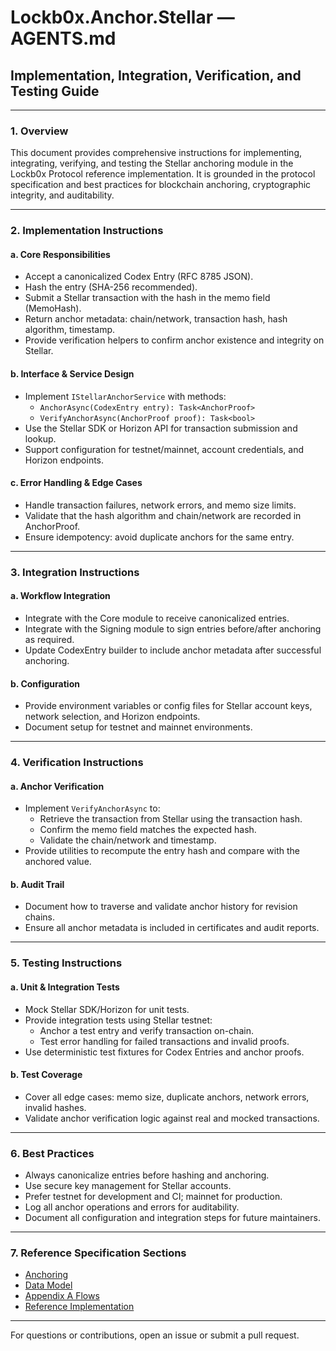 # Lockb0x.Anchor.Stellar — AGENTS.md

## Implementation, Integration, Verification, and Testing Guide

---

### 1. Overview

This document provides comprehensive instructions for implementing, integrating, verifying, and testing the Stellar anchoring module in the Lockb0x Protocol reference implementation. It is grounded in the protocol specification and best practices for blockchain anchoring, cryptographic integrity, and auditability.

---

### 2. Implementation Instructions

#### a. Core Responsibilities

- Accept a canonicalized Codex Entry (RFC 8785 JSON).
- Hash the entry (SHA-256 recommended).
- Submit a Stellar transaction with the hash in the memo field (MemoHash).
- Return anchor metadata: chain/network, transaction hash, hash algorithm, timestamp.
- Provide verification helpers to confirm anchor existence and integrity on Stellar.

#### b. Interface & Service Design

- Implement `IStellarAnchorService` with methods:
  - `AnchorAsync(CodexEntry entry): Task<AnchorProof>`
  - `VerifyAnchorAsync(AnchorProof proof): Task<bool>`
- Use the Stellar SDK or Horizon API for transaction submission and lookup.
- Support configuration for testnet/mainnet, account credentials, and Horizon endpoints.

#### c. Error Handling & Edge Cases

- Handle transaction failures, network errors, and memo size limits.
- Validate that the hash algorithm and chain/network are recorded in AnchorProof.
- Ensure idempotency: avoid duplicate anchors for the same entry.

---

### 3. Integration Instructions

#### a. Workflow Integration

- Integrate with the Core module to receive canonicalized entries.
- Integrate with the Signing module to sign entries before/after anchoring as required.
- Update CodexEntry builder to include anchor metadata after successful anchoring.

#### b. Configuration

- Provide environment variables or config files for Stellar account keys, network selection, and Horizon endpoints.
- Document setup for testnet and mainnet environments.

---

### 4. Verification Instructions

#### a. Anchor Verification

- Implement `VerifyAnchorAsync` to:
  - Retrieve the transaction from Stellar using the transaction hash.
  - Confirm the memo field matches the expected hash.
  - Validate the chain/network and timestamp.
- Provide utilities to recompute the entry hash and compare with the anchored value.

#### b. Audit Trail

- Document how to traverse and validate anchor history for revision chains.
- Ensure all anchor metadata is included in certificates and audit reports.

---

### 5. Testing Instructions

#### a. Unit & Integration Tests

- Mock Stellar SDK/Horizon for unit tests.
- Provide integration tests using Stellar testnet:
  - Anchor a test entry and verify transaction on-chain.
  - Test error handling for failed transactions and invalid proofs.
- Use deterministic test fixtures for Codex Entries and anchor proofs.

#### b. Test Coverage

- Cover all edge cases: memo size, duplicate anchors, network errors, invalid hashes.
- Validate anchor verification logic against real and mocked transactions.

---

### 6. Best Practices

- Always canonicalize entries before hashing and anchoring.
- Use secure key management for Stellar accounts.
- Prefer testnet for development and CI; mainnet for production.
- Log all anchor operations and errors for auditability.
- Document all configuration and integration steps for future maintainers.

---

### 7. Reference Specification Sections

- [Anchoring](../../spec/anchoring.md)
- [Data Model](../../spec/data-model.md)
- [Appendix A Flows](../../spec/appendix-a-flows.md)
- [Reference Implementation](../../spec/reference-implementation.md)

---

For questions or contributions, open an issue or submit a pull request.
